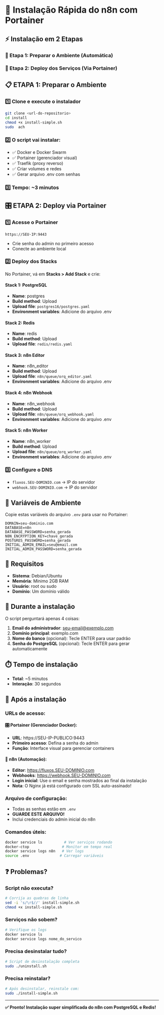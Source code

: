# 🚀 Instalação Rápida do n8n com Portainer

## ⚡ Instalação em 2 Etapas

### 🎯 Etapa 1: Preparar o Ambiente (Automática)

### 🎯 Etapa 2: Deploy dos Serviços (Via Portainer)

## 📋 ETAPA 1: Preparar o Ambiente

### 1️⃣ Clone e execute o instalador

```bash
git clone <url-do-repositorio>
cd install
chmod +x install-simple.sh
sudo  ach
```

### 2️⃣ O script vai instalar:

- ✅ Docker e Docker Swarm
- ✅ Portainer (gerenciador visual)
- ✅ Traefik (proxy reverso)
- ✅ Criar volumes e redes
- ✅ Gerar arquivo .env com senhas

### 3️⃣ Tempo: ~3 minutos

## 🎛️ ETAPA 2: Deploy via Portainer

### 1️⃣ Acesse o Portainer

```
https://SEU-IP:9443
```

- Crie senha do admin no primeiro acesso
- Conecte ao ambiente local

### 2️⃣ Deploy dos Stacks

No Portainer, vá em **Stacks > Add Stack** e crie:

#### Stack 1: PostgreSQL

- **Name**: postgres
- **Build method**: Upload
- **Upload file**: `postgres16/postgres.yaml`
- **Environment variables**: Adicione do arquivo .env

#### Stack 2: Redis

- **Name**: redis
- **Build method**: Upload
- **Upload file**: `redis/redis.yaml`

#### Stack 3: n8n Editor

- **Name**: n8n_editor
- **Build method**: Upload
- **Upload file**: `n8n/queue/orq_editor.yaml`
- **Environment variables**: Adicione do arquivo .env

#### Stack 4: n8n Webhook

- **Name**: n8n_webhook
- **Build method**: Upload
- **Upload file**: `n8n/queue/orq_webhook.yaml`
- **Environment variables**: Adicione do arquivo .env

#### Stack 5: n8n Worker

- **Name**: n8n_worker
- **Build method**: Upload
- **Upload file**: `n8n/queue/orq_worker.yaml`
- **Environment variables**: Adicione do arquivo .env

### 3️⃣ Configure o DNS

- `fluxos.SEU-DOMINIO.com` → IP do servidor
- `webhook.SEU-DOMINIO.com` → IP do servidor

## 🔧 Variáveis de Ambiente

Copie estas variáveis do arquivo `.env` para usar no Portainer:

```env
DOMAIN=seu-dominio.com
DATABASE=n8n
DATABASE_PASSWORD=senha_gerada
N8N_ENCRYPTION_KEY=chave_gerada
POSTGRES_PASSWORD=senha_gerada
INITIAL_ADMIN_EMAIL=seu@email.com
INITIAL_ADMIN_PASSWORD=senha_gerada
```

## 🔧 Requisitos

- **Sistema**: Debian/Ubuntu
- **Memória**: Mínimo 2GB RAM
- **Usuário**: root ou sudo
- **Domínio**: Um domínio válido

## 💬 Durante a instalação

O script perguntará apenas 4 coisas:

1. **Email do administrador**: seu-email@exemplo.com
2. **Domínio principal**: exemplo.com
3. **Nome do banco** (opcional): Tecle ENTER para usar padrão
4. **Senha do PostgreSQL** (opcional): Tecle ENTER para gerar automaticamente

## ⏱️ Tempo de instalação

- **Total**: ~5 minutos
- **Interação**: 30 segundos

## 🎯 Após a instalação

### URLs de acesso:

#### 🎛️ Portainer (Gerenciador Docker):

- **URL**: https://SEU-IP-PUBLICO:9443
- **Primeiro acesso**: Defina a senha do admin
- **Função**: Interface visual para gerenciar containers

#### 🔄 n8n (Automação):

- **Editor**: https://fluxos.SEU-DOMINIO.com
- **Webhooks**: https://webhook.SEU-DOMINIO.com
- **Login inicial**: Use o email e senha mostrados ao final da instalação
- **Nota**: O Nginx já está configurado com SSL auto-assinado!

### Arquivo de configuração:

- Todas as senhas estão em `.env`
- **GUARDE ESTE ARQUIVO!**
- Inclui credenciais do admin inicial do n8n

### Comandos úteis:

```bash
docker service ls          # Ver serviços rodando
docker-ctop               # Monitor em tempo real
docker service logs n8n   # Ver logs
source .env              # Carregar variáveis
```

## ❓ Problemas?

### Script não executa?

```bash
# Corrija as quebras de linha
sed -i 's/\r$//' install-simple.sh
chmod +x install-simple.sh
```

### Serviços não sobem?

```bash
# Verifique os logs
docker service ls
docker service logs nome_do_servico
```

### Precisa desinstalar tudo?

```bash
# Script de desinstalação completa
sudo ./uninstall.sh
```

### Precisa reinstalar?

```bash
# Após desinstalar, reinstale com:
sudo ./install-simple.sh
```

---

**✅ Pronto! Instalação super simplificada do n8n com PostgreSQL e Redis!**
